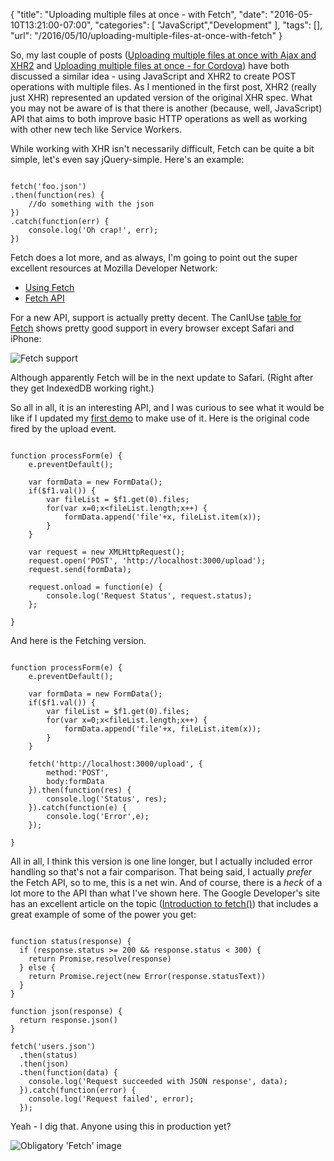 
{
	"title": "Uploading multiple files at once - with Fetch",
	"date": "2016-05-10T13:21:00-07:00",
	"categories": [
		"JavaScript","Development"
	],
	"tags": [],
	"url": "/2016/05/10/uploading-multiple-files-at-once-with-fetch"
}

So, my last couple of posts ([Uploading multiple files at once with Ajax and XHR2](https://www.raymondcamden.com/2016/05/05/uploading-multiple-files-at-once-with-ajax-and-xhr2) and [Uploading multiple files at once - for Cordova](https://www.raymondcamden.com/2016/05/06/uploading-multiple-files-at-once-for-cordova)) have both discussed a similar idea - using JavaScript and XHR2 to create POST operations with multiple files. As I mentioned in the first post, XHR2 (really just XHR) represented an updated version of the original XHR spec. What you may not be aware of is that there is another (because, well, JavaScript) API that aims to both improve basic HTTP operations as well as working with other new tech like Service Workers. 

<!--more-->

While working with XHR isn't necessarily difficult, Fetch can be quite a bit simple, let's even say jQuery-simple. Here's an example:

<pre><code class="language-javascript">
fetch('foo.json')
.then(function(res) {
	//do something with the json	
})
.catch(function(err) {
	console.log('Oh crap!', err);	
})
</code></pre>

Fetch does a lot more, and as always, I'm going to point out the super excellent resources at Mozilla Developer Network:

* [Using Fetch](https://developer.mozilla.org/en-US/docs/Web/API/Fetch_API/Using_Fetch)
* [Fetch API](https://developer.mozilla.org/en-US/docs/Web/API/Fetch_API)

For a new API, support is actually pretty decent. The CanIUse [table for Fetch](http://caniuse.com/#feat=fetch) shows pretty good support in every browser except Safari and iPhone:

![Fetch support](https://static.raymondcamden.com/images/2016/05/fetch1.jpg)

Although apparently Fetch will be in the next update to Safari. (Right after they get IndexedDB working right.) 

So all in all, it is an interesting API, and I was curious to see what it would be like if I updated my [first demo](https://www.raymondcamden.com/2016/05/05/uploading-multiple-files-at-once-with-ajax-and-xhr2/) to make use of it. Here is the original code fired by the upload event.

<pre><code class="language-javascript">
function processForm(e) {
	e.preventDefault();
	
	var formData = new FormData();
	if($f1.val()) {
		var fileList = $f1.get(0).files;
		for(var x=0;x&lt;fileList.length;x++) {
			formData.append('file'+x, fileList.item(x));	
		}
	}

	var request = new XMLHttpRequest();
	request.open('POST', 'http://localhost:3000/upload');
	request.send(formData);
	
	request.onload = function(e) {
		console.log('Request Status', request.status);
	};
	
}
</code></pre>

And here is the Fetching version.

<pre><code class="language-javascript">
function processForm(e) {
	e.preventDefault();
	
	var formData = new FormData();
	if($f1.val()) {
		var fileList = $f1.get(0).files;
		for(var x=0;x&lt;fileList.length;x++) {
			formData.append('file'+x, fileList.item(x));	
		}
	}

	fetch('http://localhost:3000/upload', {
		method:'POST',
		body:formData	
	}).then(function(res) {
		console.log('Status', res);
	}).catch(function(e) {
		console.log('Error',e);
	});
	
}
</code></pre>

All in all, I think this version is one line longer, but I actually included error handling so that's not a fair comparison. That being said, I actually *prefer* the Fetch API, so to me, this is a net win. And of course, there is a *heck* of a lot more to the API than what I've shown here. The Google Developer's site has an excellent article on the topic ([Introduction to fetch()](https://developers.google.com/web/updates/2015/03/introduction-to-fetch)) that includes a great example of some of the power you get:

<pre><code class="language-javascript">
function status(response) {  
  if (response.status &gt;= 200 && response.status &lt; 300) {  
    return Promise.resolve(response)  
  } else {  
    return Promise.reject(new Error(response.statusText))  
  }  
}

function json(response) {  
  return response.json()  
}

fetch('users.json')  
  .then(status)  
  .then(json)  
  .then(function(data) {  
    console.log('Request succeeded with JSON response', data);  
  }).catch(function(error) {  
    console.log('Request failed', error);  
  });
</code></pre>

Yeah - I dig that. Anyone using this in production yet?

![Obligatory 'Fetch' image](https://static.raymondcamden.com/images/2016/05/fetch2.jpg)